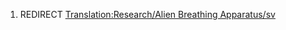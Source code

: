 1.  REDIRECT [Translation:Research/Alien Breathing
    Apparatus/sv](Translation:Research/Alien_Breathing_Apparatus/sv "wikilink")